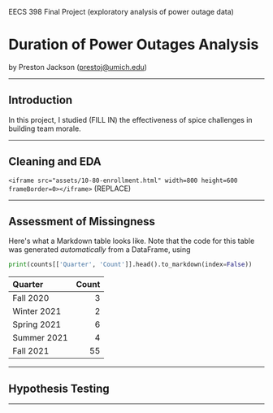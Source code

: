 EECS 398 Final Project (exploratory analysis of power outage data)
# Duration of Power Outages Analysis

by Preston Jackson (prestoj@umich.edu)

---

## Introduction

In this project, I studied (FILL IN) the effectiveness of spice challenges in building team morale.

---

## Cleaning and EDA

`<iframe src="assets/10-80-enrollment.html" width=800 height=600 frameBorder=0></iframe>`
(REPLACE)

---

## Assessment of Missingness

Here's what a Markdown table looks like. Note that the code for this table was generated _automatically_ from a DataFrame, using

```py
print(counts[['Quarter', 'Count']].head().to_markdown(index=False))
```

| Quarter     |   Count |
|:------------|--------:|
| Fall 2020   |       3 |
| Winter 2021 |       2 |
| Spring 2021 |       6 |
| Summer 2021 |       4 |
| Fall 2021   |      55 |

---

## Hypothesis Testing


---
